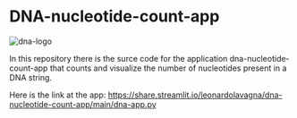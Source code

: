 # DNA-nucleotide-count-app
![dna-logo](https://user-images.githubusercontent.com/91341004/166658431-25b8a4ab-b69e-4e34-bb4e-f38d801abce3.jpg)

In this repository there is the surce code for the application dna-nucleotide-count-app that counts and visualize the number of nucleotides present in a DNA string.

Here is the link at the app: https://share.streamlit.io/leonardolavagna/dna-nucleotide-count-app/main/dna-app.py
